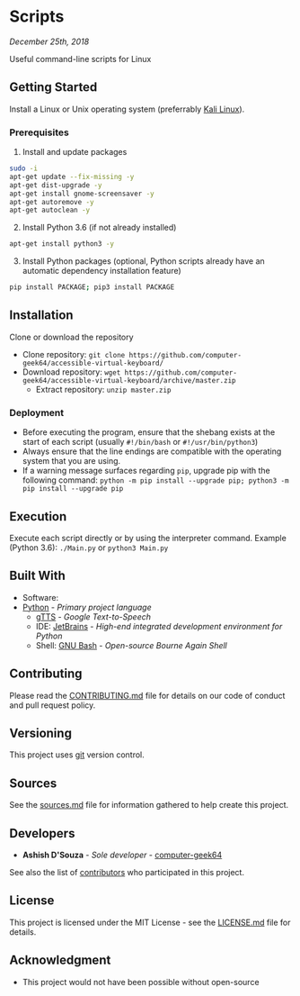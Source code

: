 # Scripts
*December 25th, 2018*

Useful command-line scripts for Linux

## Getting Started
Install a Linux or Unix operating system (preferrably [Kali Linux](https://www.kali.org/)).

### Prerequisites
1. Install and update packages
```bash
sudo -i
apt-get update --fix-missing -y
apt-get dist-upgrade -y
apt-get install gnome-screensaver -y
apt-get autoremove -y
apt-get autoclean -y
```
2. Install Python 3.6 (if not already installed)
```bash
apt-get install python3 -y
```
3. Install Python packages (optional, Python scripts already have an automatic dependency installation feature)
```bash
pip install PACKAGE; pip3 install PACKAGE
```

## Installation
Clone or download the repository
* Clone repository: `git clone https://github.com/computer-geek64/accessible-virtual-keyboard/`
* Download repository: `wget https://github.com/computer-geek64/accessible-virtual-keyboard/archive/master.zip`
	* Extract repository: `unzip master.zip`

### Deployment
* Before executing the program, ensure that the shebang exists at the start of each script (usually `#!/bin/bash` or `#!/usr/bin/python3`)
* Always ensure that the line endings are compatible with the operating system that you are using.
* If a warning message surfaces regarding `pip`, upgrade pip with the following command: `python -m pip install --upgrade pip; python3 -m pip install --upgrade pip`

## Execution
Execute each script directly or by using the interpreter command. Example (Python 3.6): `./Main.py` or `python3 Main.py`

## Built With 
* Software:
* [Python](https://www.python.org/) - *Primary project language*
	* [gTTS](https://pypi.org/project/gTTS/) - *Google Text-to-Speech*
	* IDE: [JetBrains](https://www.jetbrains.com/pycharm/) - *High-end integrated development environment for Python*
	* Shell: [GNU Bash](https://www.gnu.org/software/bash/) - *Open-source Bourne Again Shell*

## Contributing
Please read the [CONTRIBUTING.md](/docs/CONTRIBUTING.md) file for details on our code of conduct and pull request policy.

## Versioning
This project uses [git](https://git-scm.com/) version control.

## Sources
See the [sources.md](/docs/sources.md) file for information gathered to help create this project.

## Developers
* **Ashish D'Souza** - *Sole developer* - [computer-geek64](https://github.com/computer-geek64/)

See also the list of [contributors](/docs/CONTRIBUTORS.md) who participated in this project.

## License
This project is licensed under the MIT License - see the [LICENSE.md](LICENSE.md) file for details.

## Acknowledgment
* This project would not have been possible without open-source
